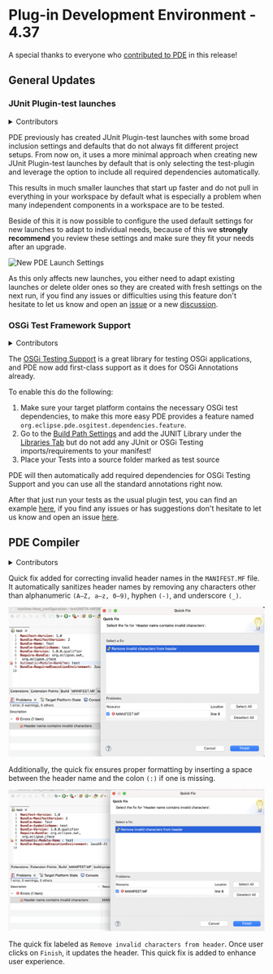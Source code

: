 # Plug-in Development Environment - 4.37

A special thanks to everyone who [contributed to PDE](acknowledgements.md#plug-in-development-environment) in this release!

## General Updates

### JUnit Plugin-test launches

<details>
<summary>Contributors</summary>

- [Christoph Läubrich ](https://github.com/laeubi)
</details>

PDE previously has created JUnit Plugin-test launches with some broad inclusion settings and defaults that do not always fit different project setups.
From now on, it uses a more minimal approach when creating new JUnit Plugin-test launches by default that is only selecting the test-plugin and leverage
the option to include all required dependencies automatically.

This results in much smaller launches that start up faster and do not pull in everything in your workspace by default what is especially a problem when
many independent components in a workspace are to be tested.

Beside of this it is now possible to configure the used default settings for new launches to adapt to individual needs, because of this 
we **strongly recommend** you review these settings and make sure they fit your needs after an upgrade.

![New PDE Launch Settings](images/pde_junit_launch_config.png)

As this only affects new launches, you either need to adapt existing launches or delete older ones so they are created with fresh settings on the next run,
if you find any issues or difficulties using this feature don't hesitate to let us know and open an [issue](https://github.com/eclipse-pde/eclipse.pde/issues)
or a new [discussion](https://github.com/eclipse-pde/eclipse.pde/discussions).

### OSGi Test Framework Support

<details>
<summary>Contributors</summary>

- [Christoph Läubrich ](https://github.com/laeubi)
</details>

The [OSGi Testing Support](https://github.com/eclipse-osgi-technology/osgi-test#osgi-testing-support) is a great library for testing OSGi applications,
and PDE now add first-class support as it does for OSGi Annotations already.

To enable this do the following:

1. Make sure your target platform contains the necessary OSGi test dependencies, to make this more easy PDE provides a feature named `org.eclipse.pde.osgitest.dependencies.feature`.
2. Go to the [Build Path Settings](https://help.eclipse.org/latest/topic/org.eclipse.jdt.doc.user/reference/ref-properties-build-path.htm) and add the JUNIT Library under the [Libraries Tab](https://help.eclipse.org/latest/topic/org.eclipse.jdt.doc.user/reference/ref-properties-build-path.htm#libraries) but do not add any JUnit or OSGi Testing imports/requirements to your manifest!
3. Place your Tests into a source folder marked as test source

PDE will then automatically add required dependencies for OSGi Testing Support and you can use all the standard annotations right now.

After that just run your tests as the usual plugin test, you can find an example [here](examples/osgitest-example.zip), if you find any issues or has suggestions don't hesitate to let us know and open an issue [here](https://github.com/eclipse-pde/eclipse.pde/issues).

<!--
## Editors
-->

<!--
## API Tools
-->


## PDE Compiler
<details>
<summary>Contributors</summary>

- [Gireesh Punathil ](https://github.com/gireeshpunathil)
- [Neha Burnwal ](https://github.com/nburnwal09)

</details>

Quick fix added for correcting invalid header names in the `MANIFEST.MF` file. It automatically sanitizes header names by removing any characters other than alphanumeric `(A–Z, a–z, 0–9)`, hyphen `(-)`, and underscore `(_)`.

![Invalid characters check in manifest](images/invalidCharactersCheck.png)

Additionally, the quick fix ensures proper formatting by inserting a space between the header name and the colon `(:)` if one is missing.

![Quick fix to add a space](images/spaceCheckBeforeColon.png)

The quick fix labeled as `Remove invalid characters from header`. Once user clicks on `Finish`, it updates the header. This quick fix is added to enhance user experience.
